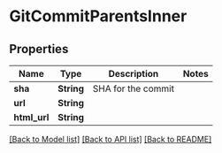 # GitCommitParentsInner

## Properties

Name | Type | Description | Notes
------------ | ------------- | ------------- | -------------
**sha** | **String** | SHA for the commit | 
**url** | **String** |  | 
**html_url** | **String** |  | 

[[Back to Model list]](../README.md#documentation-for-models) [[Back to API list]](../README.md#documentation-for-api-endpoints) [[Back to README]](../README.md)


